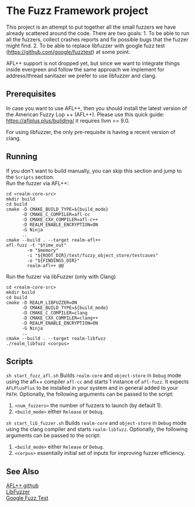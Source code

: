 # The Fuzz Framework project

This project is an attempt to put together all the small fuzzers we have already scattered around the code.
There are two goals:
    1. To be able to run all the fuzzers, collect crashes reports and fix possible bugs that the fuzzer might find.
    2. To be able to replace libfuzzer with google fuzz test (https://github.com/google/fuzztest) at some point.

AFL++ support is not dropped yet, but since we want to integrate things inside evergreen and follow the same approach we implement for address/thread sanitazer we prefer to use libfuzzer and clang.
## Prerequisites

In case you want to use AFL++, then you should install the latest version of the American Fuzzy Lop ++ (AFL++).
Please use this quick guide: https://aflplus.plus/building/ it requires llvm >= 9.0.

For using libfuzzer, the only pre-requisite is having a recent version of clang.
## Running
If you don't want to build manually, you can skip this section and jump to the `Scripts` section. \
Run the fuzzer via AFL++:

```
cd <realm-core-src> 
mkdir build 
cd build
cmake -D CMAKE_BUILD_TYPE=${build_mode} 
      -D CMAKE_C_COMPILER=afl-cc 
      -D CMAKE_CXX_COMPILER=afl-c++ 
      -D REALM_ENABLE_ENCRYPTION=ON 
      -G Ninja 
      ..
cmake --build . --target realm-afl++
afl-fuzz -t "$time_out" 
        -m "$memory" 
        -i "${ROOT_DIR}/test/fuzzy_object_store/testcases" 
        -o "${FINDINGS_DIR}" 
        realm-afl++ @@
```

Run the fuzzer via libFuzzer (only with Clang)
```
cd <realm-core-src>
mkdir build
cd build
cmake -D REALM_LIBFUZZER=ON 
      -D CMAKE_BUILD_TYPE=${build_mode} 
      -D CMAKE_C_COMPILER=clang 
      -D CMAKE_CXX_COMPILER=clang++ 
      -D REALM_ENABLE_ENCRYPTION=ON 
      -G Ninja 
      ..
cmake --build . --target realm-libfuzz
./realm_libfuzz <corpus>
```

## Scripts

`sh start_fuzz_afl.sh`
Builds `realm-core` and `object-store` in `Debug` mode using the afl++ compiler `afl-cc` and starts 1 instance of `afl-fuzz`.
It expects `AFLPlusPlus` to be installed in your system and in general added to your `PATH`. 
Optionally, the following arguments can be passed to the script:
1) `<num_fuzzers>` the number of fuzzers to launch (by default 1).
2) `<build_mode>` either `Release` or `Debug`.

`sh start_lib_fuzzer.sh`
Builds `realm-core` and `object-store` in `Debug` mode using the clang compiler and starts `realm-libfuzz`.
Optionally, the following arguments can be passed to the script:
1) `<build_mode>` either `Release` or `Debug`. 
2) `<corpus>` essentially  initial set of inputs for improving fuzzer efficiency.

## See Also

[AFL++ github](https://github.com/AFLplusplus/AFLplusplus) \
[LibFuzzer](https://github.com/google/fuzzing/blob/master/tutorial/libFuzzerTutorial.md) \
[Google Fuzz Test](https://github.com/google/fuzztest)
